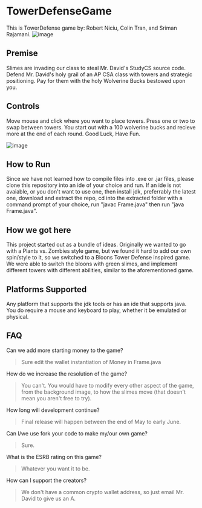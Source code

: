 # TowerDefenseGame

This is TowerDefense game by: Robert Niciu, Colin Tran, and Sriman Rajamani. 
![image](https://user-images.githubusercontent.com/90793421/169584701-1f840583-a68b-414a-a2f8-bb35e1157727.png)

## Premise

Slimes are invading our class to steal Mr. David's StudyCS source code. Defend Mr. David's holy grail of an AP CSA class with towers and strategic positioning. Pay for them with the holy Wolverine Bucks bestowed upon you.

## Controls
Move mouse and click where you want to place towers. Press one or two to swap between towers. You start out with a 100 wolverine bucks and recieve more at the end of each round. Good Luck, Have Fun.

![image](https://user-images.githubusercontent.com/90793421/169584642-e869b59c-8e37-423c-9ea8-cc8c0cef7bc7.png)


## How to Run
Since we have not learned how to compile files into .exe or .jar files, please clone this repository into an ide of your choice and run. If an ide is not avaiable, or you don't want to use one, then install jdk, preferrably the latest one, download and extract the repo, cd into the extracted folder with a command prompt of your choice, run "javac Frame.java" then run "java Frame.java".

## How we got here
This project started out as a bundle of ideas. Originally we wanted to go with a Plants vs. Zombies style game, but we found it hard to add our own spin/style to it, so we switched to a Bloons Tower Defense inspired game. We were able to switch the bloons with green slimes, and implement different towers with different abilities, similar to the aforementioned game.

## Platforms Supported

Any platform that supports the jdk tools or has an ide that supports java. You do require a mouse and keyboard to play, whether it be emulated or physical.

## FAQ

Can we add more starting money to the game?
> Sure edit the wallet instantiation of Money in Frame.java

How do we increase the resolution of the game?
> You can't. You would have to modify every other aspect of the game, from the background image, to how the slimes move (that doesn't mean you aren't free to try).

How long will development continue?
> Final release will happen between the end of May to early June.

Can I/we use fork your code to make my/our own game?
> Sure.

What is the ESRB rating on this game?
> Whatever you want it to be.

How can I support the creators?
> We don't have a common crypto wallet address, so just email Mr. David to give us an A.

